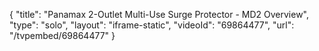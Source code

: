 {
    "title": "Panamax 2-Outlet Multi-Use Surge Protector - MD2 Overview",
    "type": "solo",
    "layout": "iframe-static",
    "videoId": "69864477",
    "url": "\/tvpembed\/69864477"
}